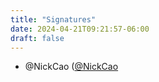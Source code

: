 ```yaml
---
title: "Signatures"
date: 2024-04-21T09:21:57-06:00
draft: false
---
```


- @NickCao ([@NickCao](https://github.com/NickCao)
<!-- Insert your signature above here, using the format above.>
